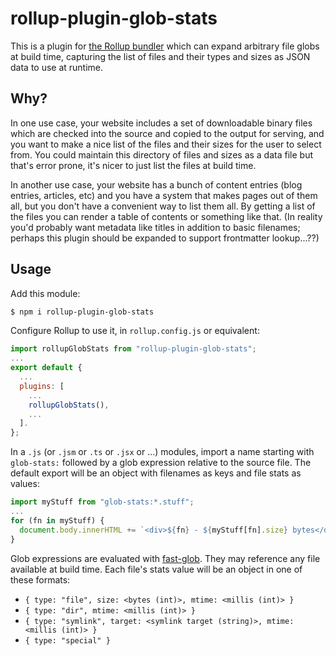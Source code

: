 # rollup-plugin-glob-stats

This is a plugin for [the Rollup bundler](https://rollupjs.org/) which can expand arbitrary file globs at build time, capturing the list of files and their types and sizes as JSON data to use at runtime.

## Why?

In one use case, your website includes a set of downloadable binary files which are checked into the source and copied to the output for serving, and you want to make a nice list of the files and their sizes for the user to select from. You could maintain this directory of files and sizes as a data file but that's error prone, it's nicer to just list the files at build time.

In another use case, your website has a bunch of content entries (blog entries, articles, etc) and you have a system that makes pages out of them all, but you don't have a convenient way to list them all. By getting a list of the files you can render a table of contents or something like that. (In reality you'd probably want metadata like titles in addition to basic filenames; perhaps this plugin should be expanded to support frontmatter lookup...??)

## Usage

Add this module:
```bash
$ npm i rollup-plugin-glob-stats
```

Configure Rollup to use it, in `rollup.config.js` or equivalent:
```js
import rollupGlobStats from "rollup-plugin-glob-stats";
...
export default {
  ...
  plugins: [
    ...
    rollupGlobStats(),
    ...
  ].
};
```

In a `.js` (or `.jsm` or `.ts` or `.jsx` or ...) modules, import a name starting with `glob-stats:` followed by a glob expression relative to the source file. The default export will be an object with filenames as keys and file stats as values:
```js
import myStuff from "glob-stats:*.stuff";
...
for (fn in myStuff) {
  document.body.innerHTML += `<div>${fn} - ${myStuff[fn].size} bytes</div>`
}
```

Glob expressions are evaluated with [fast-glob](https://github.com/mrmlnc/fast-glob#readme). They may reference any file available at build time. Each file's stats value will be an object in one of these formats:
- `{ type: "file", size: <bytes (int)>, mtime: <millis (int)> }`
- `{ type: "dir", mtime: <millis (int)> }`
- `{ type: "symlink", target: <symlink target (string)>, mtime: <millis (int)> }`
- `{ type: "special" }`
